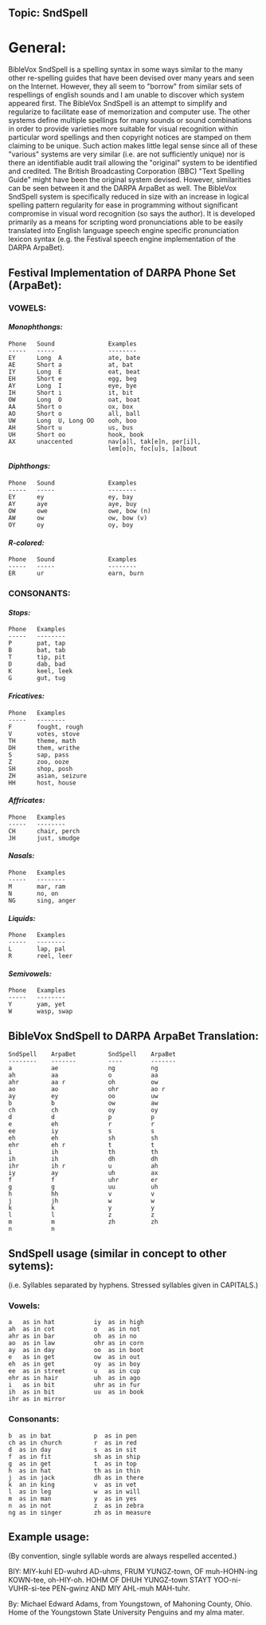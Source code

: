 ## Topic: SndSpell

# General:

BibleVox SndSpell is a spelling syntax in some ways similar to the many other re-spelling guides that have been devised over many years and seen on the Internet. However, they all seem to "borrow" from similar sets of respellings of english sounds and I am unable to discover which system appeared first. The BibleVox SndSpell is an attempt to simplify and regularize to facilitate ease of memorization and computer use. The other systems define multiple spellings for many sounds or sound combinations in order to provide varieties more suitable for visual recognition within particular word spellings and then copyright notices are stamped on them claiming to be unique. Such action makes little legal sense since all of these "various" systems are very similar (i.e. are not sufficiently unique) nor is there an identifiable audit trail allowing the "original" system to be identified and credited. The British Broadcasting Corporation (BBC) "Text Spelling Guide" might have been the original system devised. However, similarities can be seen between it and the DARPA ArpaBet as well. The BibleVox SndSpell system is specifically reduced in size with an increase in logical spelling pattern regularity for ease in programming without significant compromise in visual word recognition (so says the author). It is developed primarily as a means for scripting word pronunciations able to be easily translated into English language speech engine specific pronunciation lexicon syntax (e.g. the Festival speech engine implementation of the DARPA ArpaBet).

## Festival Implementation of DARPA Phone Set (ArpaBet):

### VOWELS:

#### *Monophthongs:*

    Phone   Sound               Examples
    -----   -----               --------
    EY      Long  A             ate, bate
    AE      Short a             at, bat
    IY      Long  E             eat, beat
    EH      Short e             egg, beg
    AY      Long  I             eye, bye
    IH      Short i             it, bit
    OW      Long  O             oat, boat
    AA      Short o             ox, box
    AO      Short o             all, ball
    UW      Long  U, Long OO    ooh, boo
    AH      Short u             us, bus
    UH      Short oo            hook, book
    AX      unaccented          nav[a]l, tak[e]n, per[i]l,
                                lem[o]n, foc[u]s, [a]bout

#### *Diphthongs:*

    Phone   Sound               Examples
    -----   -----               --------
    EY      ey                  ey, bay
    AY      aye                 aye, buy
    OW      owe                 owe, bow (n)
    AW      ow                  ow, bow (v)
    OY      oy                  oy, boy

#### *R-colored:*

    Phone   Sound               Examples
    -----   -----               --------
    ER      ur                  earn, burn


### CONSONANTS:

#### *Stops:*

    Phone   Examples
    -----   --------
    P       pat, tap
    B       bat, tab
    T       tip, pit
    D       dab, bad
    K       keel, leek
    G       gut, tug

#### *Fricatives:*

    Phone   Examples
    -----   --------
    F       fought, rough
    V       votes, stove
    TH      theme, math
    DH      them, writhe 
    S       sap, pass
    Z       zoo, ooze
    SH      shop, posh
    ZH      asian, seizure
    HH      host, house

#### *Affricates:*

    Phone   Examples
    -----   --------
    CH      chair, perch
    JH      just, smudge

#### *Nasals:*

    Phone   Examples
    -----   --------
    M       mar, ram
    N       no, on
    NG      sing, anger

#### *Liquids:*

    Phone   Examples
    -----   --------
    L       lap, pal
    R       reel, leer

#### *Semivowels:*

    Phone   Examples
    -----   --------
    Y       yam, yet
    W       wasp, swap

## BibleVox SndSpell to DARPA ArpaBet Translation:

    SndSpell    ArpaBet         SndSpell    ArpaBet
    --------    -------         ----        -------
    a           ae              ng          ng
    ah          aa              o           aa
    ahr         aa r            oh          ow
    ao          ao              ohr         ao r
    ay          ey              oo          uw
    b           b               ow          aw
    ch          ch              oy          oy
    d           d               p           p
    e           eh              r           r
    ee          iy              s           s
    eh          eh              sh          sh
    ehr         eh r            t           t
    i           ih              th          th
    ih          ih              dh          dh
    ihr         ih r            u           ah
    iy          ay              uh          ax
    f           f               uhr         er
    g           g               uu          uh
    h           hh              v           v
    j           jh              w           w
    k           k               y           y
    l           l               z           z
    m           m               zh          zh
    n           n

## SndSpell usage (similar in concept to other sytems):
(i.e. Syllables separated by hyphens. Stressed syllables given in CAPITALS.)

### Vowels:

    a   as in hat           iy  as in high
    ah  as in cot           o   as in not
    ahr as in bar           oh  as in no
    ao  as in law           ohr as in corn
    ay  as in day           oo  as in boot
    e   as in get           ow  as in out
    eh  as in get           oy  as in boy
    ee  as in street        u   as in cup
    ehr as in hair          uh  as in ago
    i   as in bit           uhr as in fur
    ih  as in bit           uu  as in book
    ihr as in mirror

### Consonants:

    b  as in bat            p  as in pen
    ch as in church         r  as in red
    d  as in day            s  as in sit
    f  as in fit            sh as in ship
    g  as in get            t  as in top
    h  as in hat            th as in thin
    j  as in jack           dh as in there
    k  an in king           v  as in vet
    l  as in leg            w  as in will
    m  as in man            y  as in yes
    n  as in not            z  as in zebra
    ng as in singer         zh as in measure

## Example usage:
(By convention, single syllable words are always respelled accented.)

BIY: MIY-kuhl ED-wuhrd AD-uhms, FRUM YUNGZ-town, OF muh-HOHN-ing KOWN-tee, oh-HIY-oh. HOHM OF DHUH YUNGZ-town STAYT YOO-ni-VUHR-si-tee PEN-gwinz AND MIY AHL-muh MAH-tuhr.

By: Michael Edward Adams, from Youngstown, of Mahoning County, Ohio. Home of the Youngstown State University Penguins and my alma mater.
